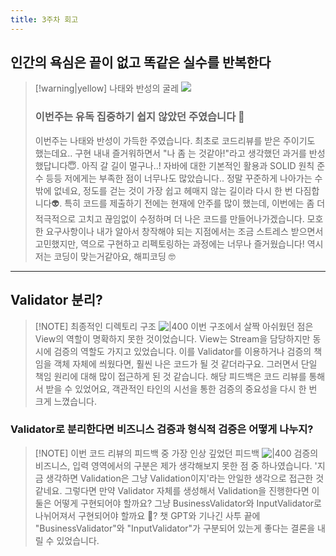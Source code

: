 ```yaml
---
title: 3주차 회고
---
```

## 인간의 욕심은 끝이 없고 똑같은 실수를 반복한다
> [!warning|yellow] 나태와 반성의 굴레
> ![](https://i.imgur.com/qWNrevg.png)
> ### 이번주는 유독 집중하기 쉽지 않았던 주였습니다 🤬
> 이번주는 나태와 반성이 가득한 주였습니다. 최초로 코드리뷰를 받은 주이기도 했는데요.. 구현 내내 즐거워하면서 "나 좀 는 것같아!"라고 생각했던 과거를 반성했답니다😇. 아직 갈 길이 멀구나..! 자바에 대한 기본적인 활용과 SOLID 원칙 준수 등등 저에게는 부족한 점이 너무나도 많았습니다.. 정말 꾸준하게 나아가는 수밖에 없네요, 정도를 걷는 것이 가장 쉽고 헤매지 않는 길이라 다시 한 번 다짐합니다👽.
> 특히 코드를 제출하기 전에는 현재에 안주를 많이 했는데, 이번에는 좀 더 적극적으로 고치고 끊임없이 수정하며 더 나은 코드를 만들어나가겠습니다. 모호한 요구사항이나 내가 알아서 창작해야 되는 지점에서는 조금 스트레스 받으면서 고민했지만, 역으로 구현하고 리펙토링하는 과정에는 너무나 즐거웠습니다! 역시 저는 코딩이 맞는거같아요, 해피코딩 🤓

---
## Validator 분리?
> [!NOTE] 최종적인 디렉토리 구조
> ![|400](https://i.imgur.com/Iyd40Tm.png)
> 이번 구조에서 살짝 아쉬웠던 점은 View의 역할이 명확하지 못한 것이었습니다. View는 Stream을 담당하지만 동시에 검증의 역할도 가지고 있었습니다. 이를 Validator를 이용하거나 검증의 책임을 객체 자체에 씌웠다면, 훨씬 나은 코드가 될 것 같더라구요. 그러면서 단일 책임 원리에 대해 많이 접근하게 된 것 같습니다. 해당 피드백은 코드 리뷰를 통해서 받을 수 있었어요, 객관적인 타인의 시선을 통한 검증의 중요성을 다시 한 번 크게 느꼈습니다.
### Validator로 분리한다면 비즈니스 검증과 형식적 검증은 어떻게 나누지?
> [!NOTE] 이번 코드 리뷰의 피드백 중 가장 인상 깊었던 피드백
> ![|400](https://i.imgur.com/Vtitk2V.png)
> 검증의 비즈니스, 입력 영역에서의 구분은 제가 생각해보지 못한 점 중 하나였습니다. '지금 생각하면 Validation은 그냥 Validation이지'라는 안일한 생각으로 접근한 것 같네요. 그렇다면 만약 Validator 자체를 생성해서 Validation을 진행한다면 이 둘은 어떻게 구현되어야 할까요? 그냥 BusinessValidator와 InputValidator로 나뉘어져서 구현되어야 할까요 🧐? 챗 GPT와 기나긴 사투 끝에 "BusinessValidator"와 "InputValidator"가 구분되어 있는게 좋다는 결론을 내릴 수 있었습니다.
